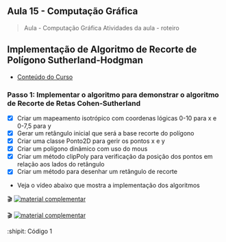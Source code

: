 ## Aula 15 - Computação Gráfica

> Aula - Computação Gráfica
> Atividades da aula - roteiro

## Implementação de Algoritmo de Recorte de Polígono Sutherland-Hodgman

- [Conteúdo do Curso](https://github.com/marcoswagner-commits/projetos_cg/blob/3e7133004a04b725d1041a53c2f84f1cb1af16b9/ApostilaCG2021_Modulo2.pdf)

### Passo 1: Implementar o algoritmo para demonstrar o algoritmo de Recorte de Retas Cohen-Sutherland
- [x] Criar um mapeamento isotrópico com coordenas lógicas 0-10 para x e 0-7,5 para y
- [x] Gerar um retângulo inicial que será a base recorte do polígono
- [x] Criar uma classe Ponto2D para gerir os pontos x e y
- [x] Criar um polígono dinâmico com uso do mous
- [x] Criar um método clipPoly para verificação da posição dos pontos em relação aos lados do retângulo
- [x] Criar um método para desenhar um retângulo de recorte

- Veja o vídeo abaixo que mostra a implementação dos algoritmos
 
🎬
[![material complementar](https://github.com/marcoswagner-commits/projetos_cg/blob/cc6e41c33250a44aa967125b80f7be78c95b68c3/Capa_Aula14-15.png)](https://www.youtube.com/watch?v=i1OSeGl_V40)

🎬
[![material complementar](https://github.com/marcoswagner-commits/projetos_cg/blob/cc6e41c33250a44aa967125b80f7be78c95b68c3/Capa_Aula14-15.png)](https://www.youtube.com/watch?v=f86Fw8OHDHk)



:shipit: Código 1
```



```



